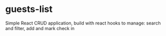 # guests-list
Simple React CRUD application, build with react hooks to manage: search and filter, add and mark check in
